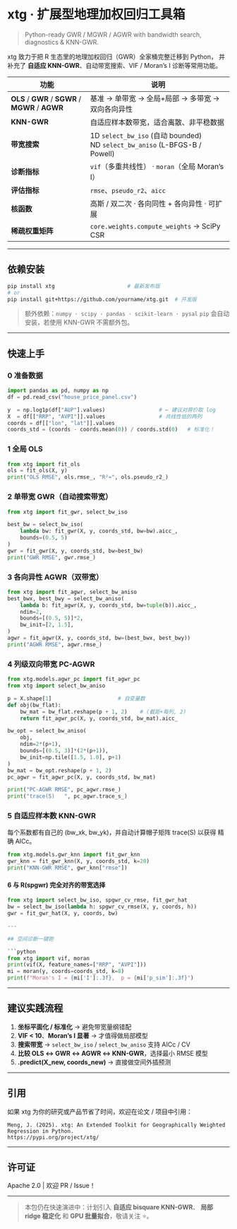 # xtg · 扩展型地理加权回归工具箱

> Python-ready GWR / MGWR / AGWR with bandwidth search, diagnostics & KNN-GWR.

xtg 致力于把 R 生态里的地理加权回归（GWR）全家桶完整迁移到 Python，
并补充了 **自适应 KNN-GWR**、自动带宽搜索、VIF / Moran’s I 诊断等常用功能。

| 功能                                                 | 说明                                                                          |
| -------------------------------------------------- | --------------------------------------------------------------------------- |
| **OLS** / **GWR** / **SGWR** / **MGWR** / **AGWR** | 基准 → 单带宽 → 全局+局部 → 多带宽 → 双向各向异性                                             |
| **KNN-GWR**                                        | 自适应样本数带宽，适合离散、非平稳数据                                                         |
| **带宽搜索**                                           | 1D `select_bw_iso` (自动 bounded)<br>ND `select_bw_aniso` (L-BFGS-B / Powell) |
| **诊断指标**                                           | `vif`（多重共线性） · `moran`（全局 Moran’s I）                                        |
| **评估指标**                                           | `rmse`、`pseudo_r2`、`aicc`                                                   |
| **核函数**                                            | 高斯 / 双二次 · 各向同性 + 各向异性 · 可扩展                                                |
| **稀疏权重矩阵**                                         | `core.weights.compute_weights` → SciPy CSR                                  |

---

## 依赖安装

```bash
pip install xtg                       # 最新发布版
# or
pip install git+https://github.com/yourname/xtg.git  # 开发版
```

> 额外依赖：`numpy · scipy · pandas · scikit-learn · pysal`
> `pip` 会自动安装，若使用 KNN-GWR 不需额外包。

---

## 快速上手

### 0 准备数据

```python
import pandas as pd, numpy as np
df = pd.read_csv("house_price_panel.csv")

y  = np.log1p(df["AUP"].values)                 # ← 建议对房价取 log
X  = df[["RRP", "AVPI"]].values                 # 共线性低的两列
coords = df[["lon", "lat"]].values
coords_std = (coords - coords.mean(0)) / coords.std(0)   # 标准化！
```

### 1 全局 OLS

```python
from xtg import fit_ols
ols = fit_ols(X, y)
print("OLS RMSE", ols.rmse_, "R²≈", ols.pseudo_r2_)
```

### 2 单带宽 GWR（自动搜索带宽）

```python
from xtg import fit_gwr, select_bw_iso

best_bw = select_bw_iso(
    lambda bw: fit_gwr(X, y, coords_std, bw=bw).aicc_,
    bounds=(0.5, 5)
)
gwr = fit_gwr(X, y, coords_std, bw=best_bw)
print("GWR RMSE", gwr.rmse_)
```

### 3 各向异性 AGWR（双带宽）

```python
from xtg import fit_agwr, select_bw_aniso
best_bwx, best_bwy = select_bw_aniso(
    lambda b: fit_agwr(X, y, coords_std, bw=tuple(b)).aicc_,
    ndim=2,
    bounds=[(0.5, 5)]*2,
    bw_init=[2, 1.5],
)
agwr = fit_agwr(X, y, coords_std, bw=(best_bwx, best_bwy))
print("AGWR RMSE", agwr.rmse_)
```

### 4 列级双向带宽 PC-AGWR

```python
from xtg.models.agwr_pc import fit_agwr_pc
from xtg import select_bw_aniso

p = X.shape[1]                     # 自变量数
def obj(bw_flat):
    bw_mat = bw_flat.reshape(p + 1, 2)    # (截距+每列, 2)
    return fit_agwr_pc(X, y, coords_std, bw_mat).aicc_

bw_opt = select_bw_aniso(
    obj,
    ndim=2*(p+1),
    bounds=[(0.5, 3)]*(2*(p+1)),
    bw_init=np.tile([1.5, 1.0], p+1)
)
bw_mat = bw_opt.reshape(p + 1, 2)
pc_agwr = fit_agwr_pc(X, y, coords_std, bw_mat)

print("PC-AGWR RMSE", pc_agwr.rmse_)
print("trace(S)   ", pc_agwr.trace_s_)
```

### 5 自适应样本数 KNN-GWR
每个系数都有自己的 (bw_xk, bw_yk)，并自动计算帽子矩阵
trace(S) 以获得 精确 AICc。
```python
from xtg.models.gwr_knn import fit_gwr_knn
gwr_knn = fit_gwr_knn(X, y, coords_std, k=20)
print("KNN-GWR RMSE", gwr_knn["rmse"])
```
#### 6 与 R(spgwr) 完全对齐的带宽选择

```python
from xtg import select_bw_iso, spgwr_cv_rmse, fit_gwr_hat
bw = select_bw_iso(lambda h: spgwr_cv_rmse(X, y, coords, h))
gwr = fit_gwr_hat(X, y, coords, bw)

---

## 空间诊断一键跑

```python
from xtg import vif, moran
print(vif(X, feature_names=["RRP", "AVPI"]))
mi = moran(y, coords=coords_std, k=8)
print(f"Moran's I = {mi['I']:.3f},  p = {mi['p_sim']:.3f}")
```

---

## 建议实践流程

1. **坐标平面化 / 标准化**  → 避免带宽量纲错配
2. **VIF < 10**、**Moran’s I 显著**  → 才值得做局部模型
3. **搜索带宽**  → `select_bw_iso` / `select_bw_aniso` 支持 AICc / CV
4. **比较 OLS ↔ GWR ↔ AGWR ↔ KNN-GWR**，选择最小 RMSE 模型
5. **.predict(X\_new, coords\_new)**  → 直接做空间外插预测

---

## 引用

如果 xtg 为你的研究或产品节省了时间，欢迎在论文 / 项目中引用：

```text
Meng, J. (2025). xtg: An Extended Toolkit for Geographically Weighted Regression in Python. 
https://pypi.org/project/xtg/
```

---

## 许可证

Apache 2.0   |  欢迎 PR / Issue！

---

> 本包仍在快速演进中：计划引入 **自适应 bisquare KNN-GWR**、
> **局部 ridge 稳定化** 和 **GPU 批量拟合**，敬请关注 ⭐。
